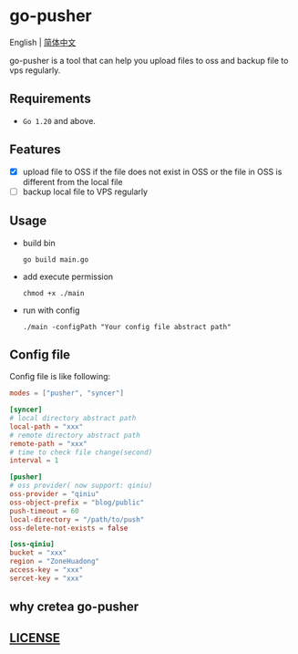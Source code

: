 # go-pusher

English | [简体中文](README_ZH.md)

go-pusher is a tool that can help you upload files to oss and backup file to vps regularly.

## Requirements

- `Go 1.20` and above.

## Features

- [x] upload file to OSS if the file does not exist in OSS or the file in OSS is different from the local file
- [ ] backup local file to VPS regularly

## Usage

- build bin

  `go build main.go`

- add execute permission

  `chmod +x ./main`

- run with config

  `./main -configPath "Your config file abstract path"`

## Config file

Config file is like following:

```toml
modes = ["pusher", "syncer"]

[syncer]
# local directory abstract path
local-path = "xxx"
# remote directory abstract path
remote-path = "xxx"
# time to check file change(second)
interval = 1

[pusher]
# oss provider( now support: qiniu)
oss-provider = "qiniu"
oss-object-prefix = "blog/public"
push-timeout = 60
local-directory = "/path/to/push"
oss-delete-not-exists = false

[oss-qiniu]
bucket = "xxx"
region = "ZoneHuadong"
access-key = "xxx"
sercet-key = "xxx"
```

## why cretea go-pusher

## [LICENSE](LICENSE)
